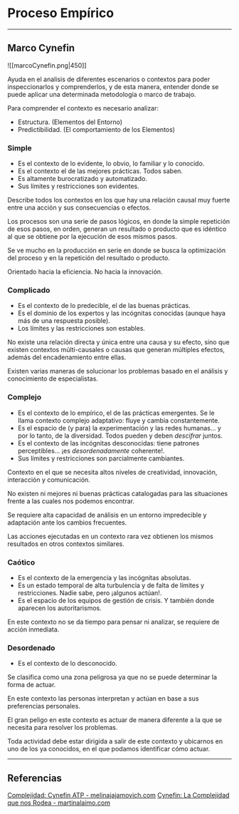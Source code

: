 # Proceso Empírico
---

## Marco Cynefin
![[marcoCynefin.png|450]]

Ayuda en el analisis de diferentes escenarios o contextos para poder inspeccionarlos y comprenderlos, y de esta manera, entender donde se puede aplicar una determinada metodología o marco de trabajo.

Para comprender el contexto es necesario analizar:
- Estructura. (Elementos del Entorno)
- Predictibilidad. (El comportamiento de los Elementos)

### Simple
- Es el contexto de lo evidente, lo obvio, lo familiar y lo conocido.
- Es el contexto el de las mejores prácticas. Todos saben.
- Es altamente burocratizado y automatizado.
- Sus límites y restricciones son evidentes.

Describe todos los contextos en los que hay una relación causal muy fuerte entre una acción y sus consecuencias o efectos.

Los procesos son una serie de pasos lógicos, en donde la simple repetición de esos pasos, en orden, generan un resultado o producto que es idéntico al que se obtiene por la ejecución de esos mismos pasos.

Se ve mucho en la producción en serie en donde se busca la optimización del proceso y en la repetición del resultado o producto.

Orientado hacia la eficiencia. No hacia la innovación.

### Complicado
- Es el contexto de lo predecible, el de las buenas prácticas.
- Es el dominio de los expertos y las incógnitas conocidas (aunque haya más de una respuesta posible).
- Los límites y las restricciones son estables.

No existe una relación directa y única entre una causa y su efecto, sino que existen contextos múlti-causales o causas que generan múltiples efectos, además del encadenamiento entre ellas.

Existen varias maneras de solucionar los problemas basado en el análisis y conocimiento de especialistas.

### Complejo
- Es el contexto de lo empírico, el de las prácticas emergentes. Se le llama contexto complejo adaptativo: fluye y cambia constantemente.
- Es el espacio de (y para) la experimentación y las redes humanas... y por lo tanto, de la diversidad. Todos pueden y deben *descifrar* juntos.
- Es el contexto de las incógnitas desconocidas: tiene patrones perceptibles... ¡es *desordenadamente* coherente!.
- Sus límites y restricciones son parcialmente cambiantes.

Contexto en el que se necesita altos niveles de creatividad, innovación, interacción y comunicación.

No existen ni mejores ni buenas prácticas catalogadas para las situaciones frente a las cuales nos podemos encontrar.

Se requiere alta capacidad de análisis en un entorno impredecible y adaptación ante los cambios frecuentes.

Las acciones ejecutadas en un contexto rara vez obtienen los mismos resultados en otros contextos similares.

### Caótico
- Es el contexto de la emergencia y las incógnitas absolutas.
- Es un estado temporal de alta turbulencia y de falta de límites y restricciones. Nadie sabe, pero ¡algunos actúan!.
- Es el espacio de los equipos de gestión de crisis. Y también donde aparecen los autoritarismos.

En este contexto no se da tiempo para pensar ni analizar, se requiere de acción inmediata.

### Desordenado
- Es el contexto de lo desconocido.

Se clasifica como una zona peligrosa ya que no se puede determinar la forma de actuar.

En este contexto las personas interpretan y actúan en base a sus preferencias personales.

El gran peligo en este contexto es actuar de manera diferente a la que se necesita para resolver los problemas.

Toda actividad debe estar dirigida a salir de este contexto y ubicarnos en uno de los ya conocidos, en el que podamos identificar cómo actuar.

---

## Referencias
[Complejidad: Cynefin ATP - melinajajamovich.com](http://melinajajamovich.com/blog/2019/01/21/complejidad-cynefin-atp/)
[Cynefin: La Complejidad que nos Rodea - martinalaimo.com](https://martinalaimo.com/es/blog/cynefin)